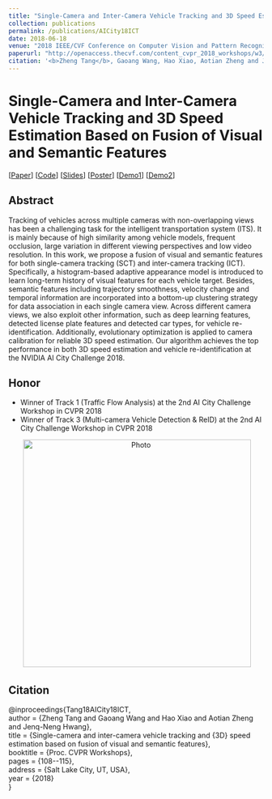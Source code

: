 ```yaml
---
title: "Single-Camera and Inter-Camera Vehicle Tracking and 3D Speed Estimation Based on Fusion of Visual and Semantic Features"
collection: publications
permalink: /publications/AICity18ICT
date: 2018-06-18
venue: "2018 IEEE/CVF Conference on Computer Vision and Pattern Recognition - 2nd AI City Challenge Workshop"
paperurl: "http://openaccess.thecvf.com/content_cvpr_2018_workshops/w3/html/Tang_Single-Camera_and_Inter-Camera_CVPR_2018_paper.html"
citation: '<b>Zheng Tang</b>, Gaoang Wang, Hao Xiao, Aotian Zheng and Jenq-Neng Hwang. "Single-Camera and Inter-Camera Vehicle Tracking and 3D Speed Estimation Based on Fusion of Visual and Semantic Features". <i>Proceedings of 2018 IEEE/CVF Conference on Computer Vision and Pattern Recognition Workshops (CVPRW 2018)</i>. pp. 108-115. 2018.'
---
```


# Single-Camera and Inter-Camera Vehicle Tracking and 3D Speed Estimation Based on Fusion of Visual and Semantic Features

[<a href="http://openaccess.thecvf.com/content_cvpr_2018_workshops/w3/html/Tang_Single-Camera_and_Inter-Camera_CVPR_2018_paper.html">Paper</a>]
[<a href="https://github.com/zhengthomastang/2018AICity_TeamUW">Code</a>]
[<a href="http://zhengthomastang.github.io/files/AICity18ICT_slides.pdf">Slides</a>]
[<a href="http://zhengthomastang.github.io/files/AICity18ICT_poster.pdf">Poster</a>]
[<a href="https://youtu.be/_i4numqiv7Y">Demo1</a>]
[<a href="https://youtu.be/Jlvh_KxHl40">Demo2</a>]

## Abstract
Tracking of vehicles across multiple cameras with non-overlapping views has been a challenging task for the intelligent transportation system (ITS). It is mainly because of high similarity among vehicle models, frequent occlusion, large variation in different viewing perspectives and low video resolution. In this work, we propose a fusion of visual and semantic features for both single-camera tracking (SCT) and inter-camera tracking (ICT). Specifically, a histogram-based adaptive appearance model is introduced to learn long-term history of visual features for each vehicle target. Besides, semantic features including trajectory smoothness, velocity change and temporal information are incorporated into a bottom-up clustering strategy for data association in each single camera view. Across different camera views, we also exploit other information, such as deep learning features, detected license plate features and detected car types, for vehicle re-identification. Additionally, evolutionary optimization is applied to camera calibration for reliable 3D speed estimation. Our algorithm achieves the top performance in both 3D speed estimation and vehicle re-identification at the NVIDIA AI City Challenge 2018.

## Honor
* Winner of Track 1 (Traffic Flow Analysis) at the 2nd AI City Challenge Workshop in CVPR 2018
* Winner of Track 3 (Multi-camera Vehicle Detection & ReID) at the 2nd AI City Challenge Workshop in CVPR 2018
<p align="center">
  <img src="http://zhengthomastang.github.io/images/AICity18ICT_photo.jpg?raw=true" alt="Photo" style="width: 450px;"/> 
</p>

## Citation
@inproceedings{Tang18AICity18ICT,  
author = {Zheng Tang and Gaoang Wang and Hao Xiao and Aotian Zheng and Jenq-Neng Hwang},  
title = {Single-camera and inter-camera vehicle tracking and {3D} speed estimation based on fusion of visual and semantic features},  
booktitle = {Proc. CVPR Workshops},  
pages = {108--115},  
address = {Salt Lake City, UT, USA},  
year = {2018}  
}
